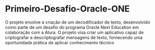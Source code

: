 # Primeiro-Desafio-Oracle-ONE
O projeto envolve a criação de um decodificador de texto, desenvolvido como parte de um desafio do programa Oracle Next Education em colaboração com a Alura. O projeto visa criar um aplicativo capaz de criptografar e descriptografar mensagens de texto, fornecendo uma oportunidade prática de aplicar conhecimento técnico
